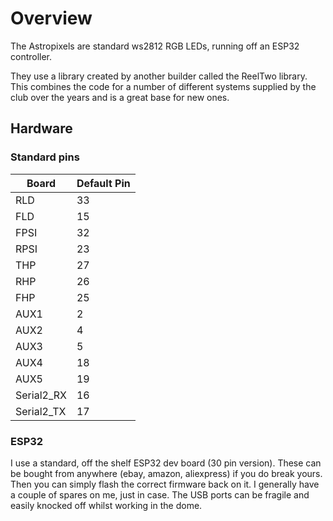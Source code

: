 # Overview

The Astropixels are standard ws2812 RGB LEDs, running off an ESP32 controller. 

They use a library created by another builder called the ReelTwo library. This combines the code for a number of different systems supplied by the club over the years and is a great base for new ones.

## Hardware

### Standard pins

<table>
    <thead>
        <tr>
            <th>Board</th>
            <th>Default Pin</th>
        </tr>
    </thead>
    <tbody>
        <tr><td>RLD</td><td>33</td></tr>
        <tr><td>FLD</td><td>15</td></tr>
        <tr><td>FPSI</td><td>32</td></tr>
        <tr><td>RPSI</td><td>23</td></tr>
        <tr><td>THP</td><td>27</td></tr>
        <tr><td>RHP</td><td>26</td></tr>
        <tr><td>FHP</td><td>25</td></tr>
        <tr><td>AUX1</td><td>2</td></tr>
        <tr><td>AUX2</td><td>4</td></tr>
        <tr><td>AUX3</td><td>5</td></tr>
        <tr><td>AUX4</td><td>18</td></tr>
        <tr><td>AUX5</td><td>19</td></tr>
        <tr><td>Serial2_RX</td><td>16</td></tr>
        <tr><td>Serial2_TX</td><td>17</td></tr>
    </tbody>
</table>

### ESP32

I use a standard, off the shelf ESP32 dev board (30 pin version). These can be bought from anywhere (ebay, amazon, aliexpress) if you do break yours. Then you can simply flash the correct firmware back on it. I generally have a couple of spares on me, just in case. The USB ports can be fragile and easily knocked off whilst working in the dome.

